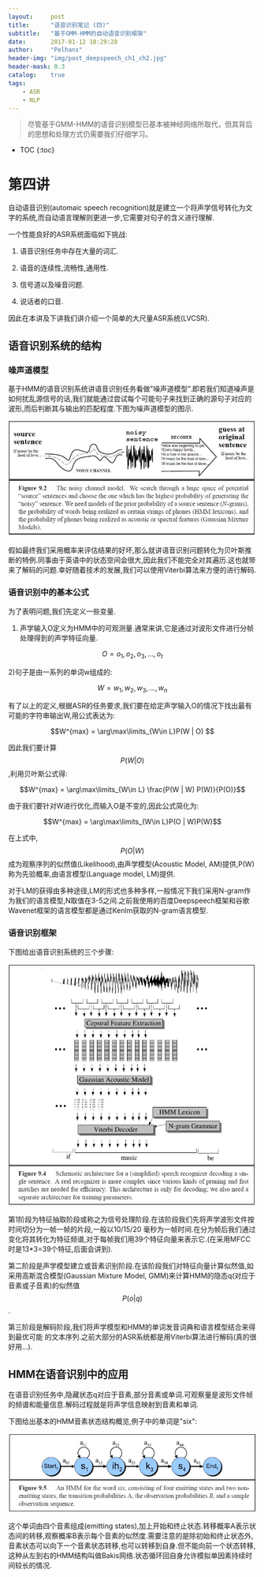 ```yaml
---
layout:     post
title:      "语音识别笔记 (四)" 
subtitle:   "基于GMM-HMM的自动语音识别框架"
date:       2017-01-12 10:29:28
author:     "Pelhans"
header-img: "img/post_deepspeech_ch1_ch2.jpg"
header-mask: 0.3 
catalog:    true
tags:
    - ASR
    - NLP
---
```



> 尽管基于GMM-HMM的语音识别模型已基本被神经网络所取代，但其背后的思想和处理方式仍需要我们仔细学习。

* TOC
{:toc}

# 第四讲

自动语音识别(automaic speech recognition)就是建立一个将声学信号转化为文字的系统,而自动语言理解则更进一步,它需要对句子的含义进行理解.

一个性能良好的ASR系统面临如下挑战:

1) 语音识别任务中存在大量的词汇.

2) 语音的连续性,流畅性,通用性.

3) 信号道以及噪音问题.

4) 说话者的口音.

因此在本讲及下讲我们讲介绍一个简单的大尺量ASR系统(LVCSR).

## 语音识别系统的结构

### 噪声道模型

基于HMM的语音识别系统讲语音识别任务看做"噪声道模型".即若我们知道噪声是如何扰乱源信号的话,我们就能通过尝试每个可能句子来找到正确的源句子对应的波形,而后判断其与输出的匹配程度.下图为噪声道模型的图示.

![](/img/in-post/deepspeech_ch4/deepspeech_ch4_1.jpg)

假如最终我们采用概率来评估结果的好坏,那么就讲语音识别问题转化为贝叶斯推断的特例.同事由于英语中的状态空间会很大,因此我们不能完全对其遍历.这也就带来了解码的问题.幸好随着技术的发展,我们可以使用Viterbi算法来方便的进行解码.

### 语音识别中的基本公式

为了表明问题,我们先定义一些变量.

1) 声学输入O定义为HMM中的可观测量.通常来讲,它是通过对波形文件进行分帧处理得到的声学特征向量.

$$O = o_{1}, o_{2}, o_{3},\ldots , o_{t}$$

2)句子是由一系列的单词w组成的:

$$W = w_{1}, w_{2}, w_{3},\ldots , w_{n}$$

有了以上的定义,根据ASR的任务要求,我们要在给定声学输入O的情况下找出最有可能的字符串输出W,用公式表达为:

$$W^{max} = \arg\max\limits_{W\in L}P(W | O) $$

因此我们要计算
$$P(W | O) $$,利用贝叶斯公式得:

$$W^{max} = \arg\max\limits_{W\in L} \frac{P(W | W) P(W)}{P(O)}$$

由于我们要针对W进行优化,而输入O是不变的,因此公式简化为:

$$W^{max} = \arg\max\limits_{W\in L}P(O | W)P(W)$$

在上式中,
$$P(O | W)$$成为观察序列的似然值(Likelihood),由声学模型(Acoustic Model, AM)提供,P(W)称为先验概率,由语言模型(Language model, LM)提供.

对于LM的获得由多种途径,LM的形式也多种多样,一般情况下我们采用N-gram作为我们的语言模型,N取值在3-5之间.之前我使用的百度Deepspeech框架和谷歌Wavenet框架的语言模型都是通过Kenlm获取的N-gram语言模型.

### 语音识别框架

下图给出语音识别系统的三个步骤:

![](/img/in-post/deepspeech_ch4/deepspeech_ch4_2.jpg)

第1阶段为特征抽取阶段或称之为信号处理阶段.在该阶段我们先将声学波形文件按时间切分为一帧一帧的片段,一般以10/15/20 毫秒为一帧时间.在分为帧后我们通过变化将其转化为特征频谱,对于每帧我们用39个特征向量来表示它.(在采用MFCC时是13*3=39个特征,后面会讲到).

第二阶段是声学模型建立或音素识别阶段.在该阶段我们对特征向量计算似然值,如采用高斯混合模型(Gaussian Mixture Model, GMM)来计算HMM的隐态q(对应于音素或子音素)的似然值
$$P(o | q)$$.

第三阶段是解码阶段,我们将声学模型和HMM的单词发音词典和语言模型结合来得到最优可能 的文本序列.之前大部分的ASR系统都是用Viterbi算法进行解码(真的很好用...).

## HMM在语音识别中的应用

在语音识别任务中,隐藏状态q对应于音素,部分音素或单词.可观察量是波形文件帧的频谱和能量信息.解码过程就是将声学信息映射到音素和单词.

下图给出基本的HMM音素状态结构概览,例子中的单词是"six":

![](/img/in-post/deepspeech_ch4/deepspeech_ch4_3.jpg)

这个单词由四个音素组成(emitting states),加上开始和终止状态.转移概率A表示状态间的转移,观察概率B表示每个音素的似然度.需要注意的是除初始和终止状态外,音素状态可以向下一个音素状态转移,也可以转移到自身.但不能向前一个状态转移,这种从左到右的HMM结构叫做Bakis网络.状态循环回自身允许模拟单因素持续时间较长的情况.
